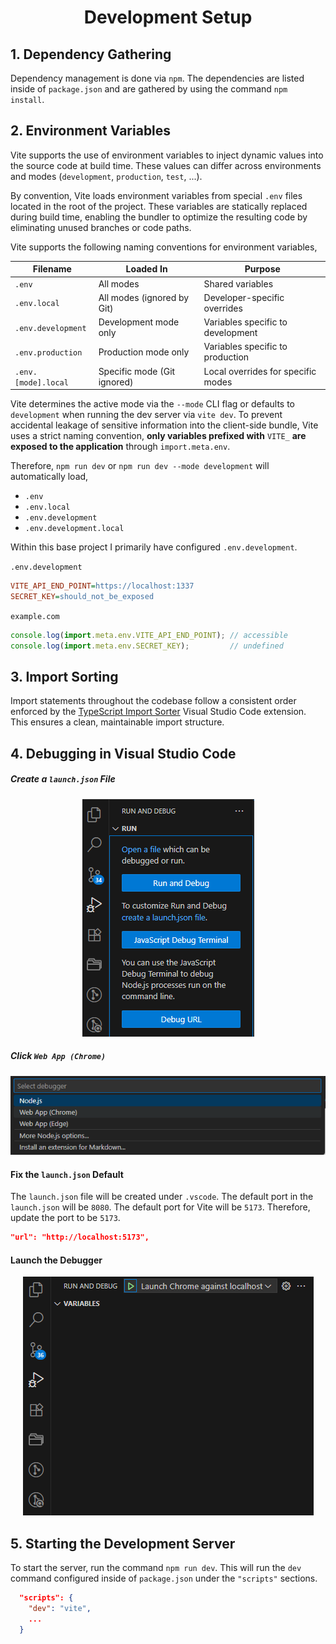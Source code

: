 <div align="center">
  <h1> Development Setup </h1>
</div>

## 1. Dependency Gathering

Dependency management is done via `npm`. The dependencies are listed inside of `package.json` and are gathered by using the command `npm install`.

## 2. Environment Variables

Vite supports the use of environment variables to inject dynamic values into the source code at build time. These values can differ across environments and modes (`development`, `production`, `test`, ...).

By convention, Vite loads environment variables from special `.env` files located in the root of the project. These variables are statically replaced during build time, enabling the bundler to optimize the resulting code by eliminating unused branches or code paths.

Vite supports the following naming conventions for environment variables,

| Filename            | Loaded In                   | Purpose                            |
| ------------------- | --------------------------- | ---------------------------------- |
| `.env`              | All modes                   | Shared variables                   |
| `.env.local`        | All modes (ignored by Git)  | Developer-specific overrides       |
| `.env.development`  | Development mode only       | Variables specific to development  |
| `.env.production`   | Production mode only        | Variables specific to production   |
| `.env.[mode].local` | Specific mode (Git ignored) | Local overrides for specific modes |


Vite determines the active mode via the `--mode` CLI flag or defaults to `development` when running the dev server via `vite dev`. To prevent accidental leakage of sensitive information into the client-side bundle, Vite uses a strict naming convention, **only variables prefixed with** `VITE_` **are exposed to the application** through `import.meta.env`.

Therefore, `npm run dev` or `npm run dev --mode development` will automatically load,

- `.env`
- `.env.local`
- `.env.development`
- `.env.development.local`

Within this base project I primarily have configured `.env.development`.

`.env.development`

```ini
VITE_API_END_POINT=https://localhost:1337
SECRET_KEY=should_not_be_exposed
```

`example.com`
```JavaScript
console.log(import.meta.env.VITE_API_END_POINT); // accessible
console.log(import.meta.env.SECRET_KEY);         // undefined
```

## 3. Import Sorting

Import statements throughout the codebase follow a consistent order enforced by the [TypeScript Import Sorter](https://marketplace.visualstudio.com/items?itemName=mike-co.import-sorter) Visual Studio Code extension. This ensures a clean, maintainable import structure.

## 4. Debugging in Visual Studio Code

##### Create a `launch.json` File

<div align="center">
    <img src="./images/run_and_debug_tab.png"/>
</div>

##### Click `Web App (Chrome)`

<div align="center">
    <img src="./images/web_app_chrome.png"/>
</div>

#### Fix the `launch.json` Default

The `launch.json` file will be created under `.vscode`. The default port in the `launch.json` will be `8080`. The default port for Vite will be `5173`. Therefore, update the port to be `5173`.

```JSON
"url": "http://localhost:5173",
```

#### Launch the Debugger

<div align="center">
    <img src="./images/launch_debugger.png"/>
</div>

## 5. Starting the Development Server

To start the server, run the command `npm run dev`. This will run the `dev` command configured inside of `package.json` under the `"scripts"` sections.

```JSON
  "scripts": {
    "dev": "vite",
    ...
  }
```

